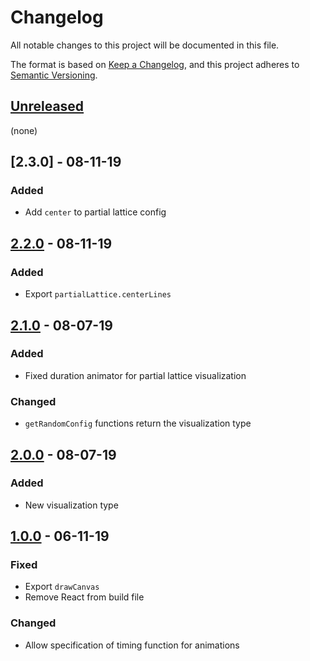 # Changelog

All notable changes to this project will be documented in this file.

The format is based on [Keep a Changelog](https://keepachangelog.com/en/1.0.0/),
and this project adheres to [Semantic Versioning](https://semver.org/spec/v2.0.0.html).

## [Unreleased]

(none)

## [2.3.0] - 08-11-19

### Added

- Add `center` to partial lattice config

## [2.2.0] - 08-11-19

### Added

- Export `partialLattice.centerLines`

## [2.1.0] - 08-07-19

### Added

- Fixed duration animator for partial lattice visualization

### Changed

- `getRandomConfig` functions return the visualization type

## [2.0.0] - 08-07-19

### Added

- New visualization type

## [1.0.0] - 06-11-19

### Fixed

- Export `drawCanvas`
- Remove React from build file

### Changed

- Allow specification of timing function for animations

[unreleased]: https://github.com/generative-music/visualizer/compare/v2.2.0...HEAD
[2.2.0]: https://github.com/generative-music/visualizer/compare/v2.1.0...v2.2.0
[2.1.0]: https://github.com/generative-music/visualizer/compare/v2.0.0...v2.1.0
[2.0.0]: https://github.com/generative-music/visualizer/compare/v1.0.0...v2.0.0
[1.0.0]: https://github.com/generative-music/visualizer/compare/v0.1.0...v1.0.0
